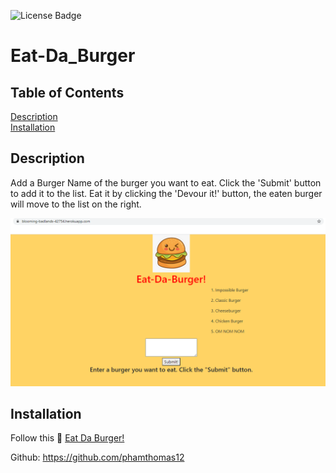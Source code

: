 ![License Badge](https://img.shields.io/badge/license-MIT-green.svg)
# Eat-Da_Burger

## Table of Contents
[Description](#Description) <br>
[Installation](#Installation) <br>

## Description
Add a Burger Name of the burger you want to eat. Click the 'Submit' button to add it to the list. Eat it by clicking the 'Devour it!' button, the eaten burger will move to the list on the right.

<img src="./public/assets/img/screenshot.PNG">

## Installation
Follow this :link: [Eat Da Burger!](https://blooming-badlands-42754.herokuapp.com/)

Github: https://github.com/phamthomas12

